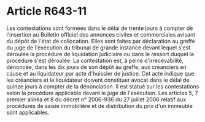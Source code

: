 # Article R643-11

Les contestations sont formées dans le délai de trente jours à compter de l'insertion au Bulletin officiel des annonces civiles et commerciales avisant du dépôt de l'état de collocation. Elles sont faites par déclaration au greffe du juge de l'exécution du tribunal de grande instance devant lequel s'est déroulée la procédure de liquidation judiciaire ou dans le ressort duquel la procédure s'est déroulée.   La contestation est, à peine d'irrecevabilité, dénoncée, dans les dix jours de son dépôt au greffe, aux créanciers en cause et au liquidateur par acte d'huissier de justice. Cet acte indique que les créanciers et le liquidateur doivent constituer avocat dans le délai de quinze jours à compter de la dénonciation.   Il est statué sur les contestations selon la procédure applicable devant le juge de l'exécution. Les articles 5, 7 premier alinéa et 8 du décret n° 2006-936 du 27 juillet 2006 relatif aux procédures de saisie immobilière et de distribution du prix d'un immeuble sont applicables.